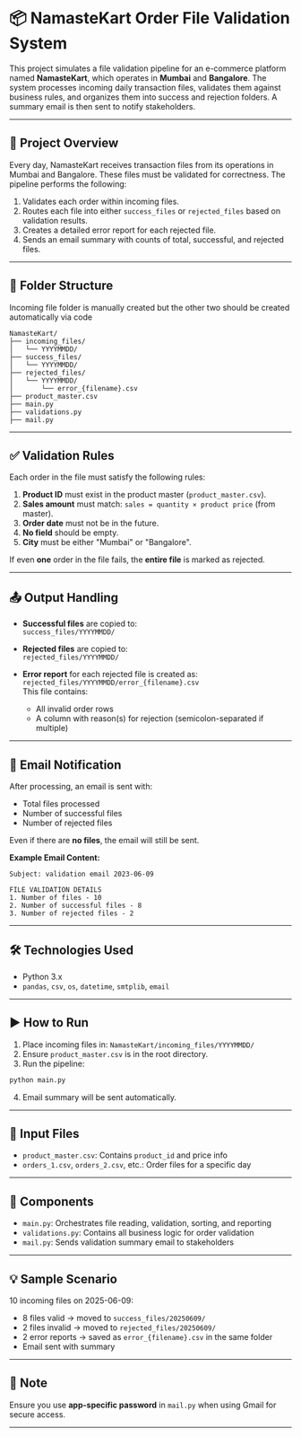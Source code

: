 # 📦 NamasteKart Order File Validation System

This project simulates a file validation pipeline for an e-commerce platform named **NamasteKart**, which operates in **Mumbai** and **Bangalore**. The system processes incoming daily transaction files, validates them against business rules, and organizes them into success and rejection folders. A summary email is then sent to notify stakeholders.

---

## 📄 Project Overview

Every day, NamasteKart receives transaction files from its operations in Mumbai and Bangalore. These files must be validated for correctness. The pipeline performs the following:

1. Validates each order within incoming files.
2. Routes each file into either `success_files` or `rejected_files` based on validation results.
3. Creates a detailed error report for each rejected file.
4. Sends an email summary with counts of total, successful, and rejected files.

---

## 🧾 Folder Structure
Incoming file folder is manually created but the other two should be created automatically via code
```
NamasteKart/
├── incoming_files/
│   └── YYYYMMDD/
├── success_files/
│   └── YYYYMMDD/
├── rejected_files/
│   └── YYYYMMDD/
│       └── error_{filename}.csv
├── product_master.csv
├── main.py
├── validations.py
├── mail.py
```

---

## ✅ Validation Rules

Each order in the file must satisfy the following rules:

1. **Product ID** must exist in the product master (`product_master.csv`).
2. **Sales amount** must match: `sales = quantity × product price` (from master).
3. **Order date** must not be in the future.
4. **No field** should be empty.
5. **City** must be either "Mumbai" or "Bangalore".

If even **one** order in the file fails, the **entire file** is marked as rejected.

---

## 📤 Output Handling

- **Successful files** are copied to:  
  `success_files/YYYYMMDD/`

- **Rejected files** are copied to:  
  `rejected_files/YYYYMMDD/`

- **Error report** for each rejected file is created as:  
  `rejected_files/YYYYMMDD/error_{filename}.csv`  
  This file contains:
  - All invalid order rows
  - A column with reason(s) for rejection (semicolon-separated if multiple)

---

## 📧 Email Notification

After processing, an email is sent with:

- Total files processed
- Number of successful files
- Number of rejected files

Even if there are **no files**, the email will still be sent.

**Example Email Content:**
```
Subject: validation email 2023-06-09

FILE VALIDATION DETAILS
1. Number of files - 10
2. Number of successful files - 8
3. Number of rejected files - 2
```

---

## 🛠 Technologies Used

- Python 3.x
- `pandas`, `csv`, `os`, `datetime`, `smtplib`, `email`

---

## ▶️ How to Run

1. Place incoming files in: `NamasteKart/incoming_files/YYYYMMDD/`
2. Ensure `product_master.csv` is in the root directory.
3. Run the pipeline:

```bash
python main.py
```

4. Email summary will be sent automatically.

---

## 📁 Input Files

- `product_master.csv`: Contains `product_id` and price info
- `orders_1.csv`, `orders_2.csv`, etc.: Order files for a specific day

---

## 🧪 Components

- `main.py`: Orchestrates file reading, validation, sorting, and reporting
- `validations.py`: Contains all business logic for order validation
- `mail.py`: Sends validation summary email to stakeholders

---

## 💡 Sample Scenario

10 incoming files on 2025-06-09:
- 8 files valid → moved to `success_files/20250609/`
- 2 files invalid → moved to `rejected_files/20250609/`
- 2 error reports → saved as `error_{filename}.csv` in the same folder
- Email sent with summary

---

## 📌 Note

Ensure you use **app-specific password** in `mail.py` when using Gmail for secure access.

---
